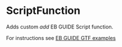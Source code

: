 ﻿# ScriptFunction

Adds custom _add_ EB GUIDE Script function.

For instructions see [EB GUIDE GTF examples](../../Readme.md)
